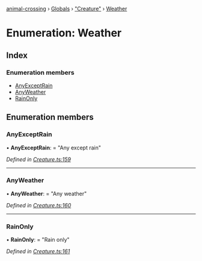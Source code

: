 [animal-crossing](../README.md) › [Globals](../globals.md) › ["Creature"](../modules/_creature_.md) › [Weather](_creature_.weather.md)

# Enumeration: Weather

## Index

### Enumeration members

* [AnyExceptRain](_creature_.weather.md#anyexceptrain)
* [AnyWeather](_creature_.weather.md#anyweather)
* [RainOnly](_creature_.weather.md#rainonly)

## Enumeration members

###  AnyExceptRain

• **AnyExceptRain**: = "Any except rain"

*Defined in [Creature.ts:159](https://github.com/Norviah/animal-crossing/blob/4ad5c16/module/types/Creature.ts#L159)*

___

###  AnyWeather

• **AnyWeather**: = "Any weather"

*Defined in [Creature.ts:160](https://github.com/Norviah/animal-crossing/blob/4ad5c16/module/types/Creature.ts#L160)*

___

###  RainOnly

• **RainOnly**: = "Rain only"

*Defined in [Creature.ts:161](https://github.com/Norviah/animal-crossing/blob/4ad5c16/module/types/Creature.ts#L161)*
